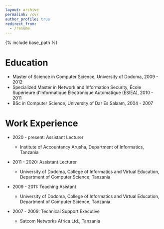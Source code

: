 ```yaml
---
layout: archive
permalink: /cv/
author_profile: true
redirect_from:
  - /resume
---
```


{% include base_path %}

Education
======
* Master of Science in Computer Science, University of Dodoma, 2009 - 2012
* Specialized Master in Network and Information Security, École Supérieure d'Informatique Électronique Automatique (ESIEA), 2010 - 2011
* BSc in Computer Science, University of Dar Es Salaam, 2004 - 2007

Work Experience
======
* 2020 - present: Assistant Lecturer
  * Institute of Accountancy Arusha, Department of Informatics, Tanzania

* 2011 - 2020: Assistant Lecturer
  * University of Dodoma, College of Informatics and Virtual Education, Department of Computer Science, Tanzania

* 2009 - 2011: Teaching Asistant
  * University of Dodoma, College of Informatics and Virtual Education, Department of Computer Science, Tanzania

* 2007 - 2009: Technical Support Executive
  * Satcom Networks Africa Ltd., Tanzania



